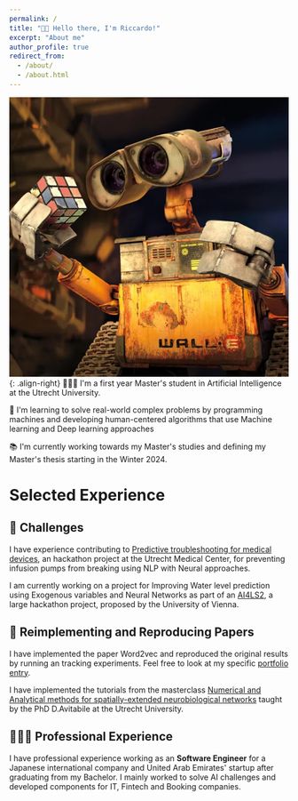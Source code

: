 ```yaml
---
permalink: /
title: "👋🏼 Hello there, I'm Riccardo!"
excerpt: "About me"
author_profile: true
redirect_from: 
  - /about/
  - /about.html
---
```




![Illustration of object recognition](/images/walle_cube3.png){: .align-right}
👨🏻‍💻 I'm a first year Master's student in Artificial Intelligence at the Utrecht University.

🔬 I'm learning to solve real-world complex problems by programming machines and developing human-centered algorithms that use Machine learning and Deep learning approaches

📚 I'm currently working towards my Master's studies and defining my Master's thesis starting in the Winter 2024.


# Selected Experience

## 🤖 Challenges
I have experience contributing to [Predictive troubleshooting for medical devices](https://eit-innovaid.eu/hackathon-challenge-d-predicting-troubleshooting-for-medical-devices/), an hackathon project at the Utrecht Medical Center, for preventing infusion pumps from breaking using NLP with Neural approaches.

I am currently working on a project for Improving Water level prediction using Exogenous variables and Neural Networks as part of an [AI4LS2](https://taikai.network/en/gradient0/hackathons/AI4LS2), a large hackathon project, proposed by the University of Vienna. 

## 📜 Reimplementing and Reproducing Papers
I have implemented the paper Word2vec and reproduced the original results by running an tracking experiments.
Feel free to look at my specific [portfolio entry]().

I have implemented the tutorials from the masterclass [Numerical and Analytical methods for spatially-extended neurobiological networks](https://github.com/danieleavitabile/numerical-analysis-mathematical-neuroscience?tab=readme-ov-file) taught by the PhD D.Avitabile at the Utrecht University. 

## 👨🏻‍🔬 Professional Experience
I have professional experience working as an **Software Engineer** for a Japanese international company and United Arab Emirates' startup after graduating from my Bachelor.
I mainly worked to solve AI challenges and developed components for IT, Fintech and Booking companies.  

